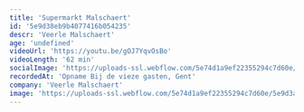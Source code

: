 ```yaml
---
title: 'Supermarkt Malschaert'
id: '5e9d38eb9b4077416b054235'
descr: 'Veerle Malschaert'
age: 'undefined'
videoUrl: 'https://youtu.be/gOJ7YqvOsBo'
videoLength: '62 min'
socialImage: 'https://uploads-ssl.webflow.com/5e74d1a9ef22355294c7d60e/5e9d3a22cef7528396b4752c_VeerleMalschaert_SUPERMARK.png'
recordedAt: 'Opname Bij de vieze gasten, Gent'
company: 'Veerle Malschaert'
image: 'https://uploads-ssl.webflow.com/5e74d1a9ef22355294c7d60e/5e9d3a22cef7528396b4752c_VeerleMalschaert_SUPERMARK.png'
---
```


